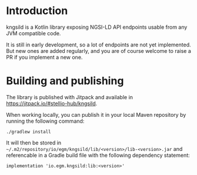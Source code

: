 # Introduction

kngsild is a Kotlin library exposing NGSI-LD API endpoints usable from any JVM compatible code.

It is still in early development, so a lot of endpoints are not yet implemented. But new ones are added regularly,
and you are of course welcome to raise a PR if you implement a new one. 

# Building and publishing

The library is published with Jitpack and available in https://jitpack.io/#stellio-hub/kngsild. 

When working locally, you can publish it in your local Maven repository by running the following command:

```shell
./gradlew install
```

It will then be stored in `~/.m2/repository/io/egm/kngsild/lib/<version>/lib-<version>.jar` and referencable in a
Gradle build file with the following dependency statement:

```
implementation 'io.egm.kngsild:lib:<version>'
```
